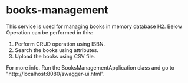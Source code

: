 # books-management

This service is used for managing books in memory database H2. Below Operation can be performed in this:
1. Perform CRUD operation using ISBN.
2. Search the books using attributes.
3. Upload the books using CSV file.

For more info. Run the BooksManagementApplication class and go to "http://localhost:8080/swagger-ui.html". 
